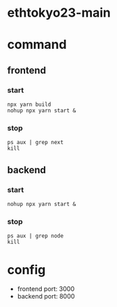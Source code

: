 # ethtokyo23-main

# command
## frontend
### start
```
npx yarn build
nohup npx yarn start &
```
### stop
```
ps aux | grep next
kill
```

## backend
### start
```
nohup npx yarn start &
```
### stop
```
ps aux | grep node
kill
```

# config
- frontend port: 3000
- backend port: 8000
